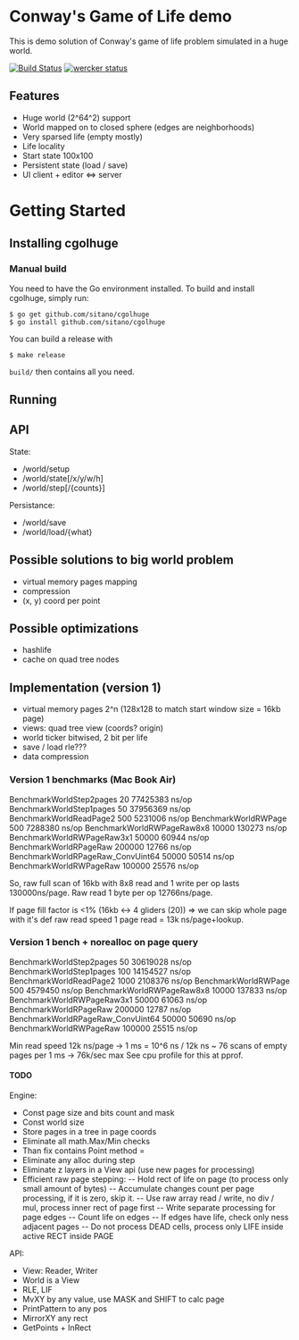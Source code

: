 Conway's Game of Life demo
========

This is demo solution of Conway's game of life problem simulated in a huge world.

[![Build Status](https://travis-ci.org/sitano/cgolhuge.png)](https://travis-ci.org/sitano/cgolhuge)
[![wercker status](https://app.wercker.com/status/91da64038f15c8fd4fdc8acca0101828/s/ "wercker status")](https://app.wercker.com/project/bykey/91da64038f15c8fd4fdc8acca0101828)

## Features

* Huge world (2^64^2) support
* World mapped on to closed sphere (edges are neighborhoods)
* Very sparsed life (empty mostly)
* Life locality
* Start state 100x100
* Persistent state (load / save)
* UI client + editor <=> server

# Getting Started

## Installing cgolhuge

### Manual build

You need to have the Go environment installed. To build and install cgolhuge, simply run:

```
$ go get github.com/sitano/cgolhuge
$ go install github.com/sitano/cgolhuge
```

You can build a release with

```
$ make release
```

`build/` then contains all you need.

## Running

## API

State:
* /world/setup
* /world/state[/x/y/w/h]
* /world/step[/{counts}]

Persistance:
* /world/save
* /world/load/{what}

## Possible solutions to big world problem

* virtual memory pages mapping
* compression
* (x, y) coord per point

## Possible optimizations

* hashlife
* cache on quad tree nodes

## Implementation (version 1)

* virtual memory pages 2^n (128x128 to match start window size = 16kb page)
* views: quad tree view (coords? origin)
* world ticker bitwised, 2 bit per life
* save / load rle???
* data compression

### Version 1 benchmarks (Mac Book Air)

BenchmarkWorldStep2pages          20      77425383 ns/op
BenchmarkWorldStep1pages          50      37956369 ns/op
BenchmarkWorldReadPage2          500       5231006 ns/op
BenchmarkWorldRWPage         500       7288380 ns/op
BenchmarkWorldRWPageRaw8x8     10000        130273 ns/op
BenchmarkWorldRWPageRaw3x1     50000         60944 ns/op
BenchmarkWorldRPageRaw    200000         12766 ns/op
BenchmarkWorldRPageRaw_ConvUint64      50000         50514 ns/op
BenchmarkWorldRWPageRaw       100000         25576 ns/op

So, raw full scan of 16kb with 8x8 read and 1 write per op lasts 130000ns/page.
Raw read 1 byte per op 12766ns/page.

If page fill factor is <1% (16kb <-> 4 gliders (20)) => we can skip whole page with
it's def raw read speed 1 page read = 13k ns/page+lookup.

### Version 1 bench + norealloc on page query

BenchmarkWorldStep2pages          50      30619028 ns/op
BenchmarkWorldStep1pages         100      14154527 ns/op
BenchmarkWorldReadPage2         1000       2108376 ns/op
BenchmarkWorldRWPage         500       4579450 ns/op
BenchmarkWorldRWPageRaw8x8     10000        137833 ns/op
BenchmarkWorldRWPageRaw3x1     50000         61063 ns/op
BenchmarkWorldRPageRaw    200000         12787 ns/op
BenchmarkWorldRPageRaw_ConvUint64      50000         50690 ns/op
BenchmarkWorldRWPageRaw       100000         25515 ns/op

Min read speed 12k ns/page -> 1 ms = 10^6 ns / 12k ns ~ 76 scans of empty pages per 1 ms -> 76k/sec max
See cpu profile for this at pprof.

#### TODO

Engine:

- Const page size and bits count and mask
- Const world size
- Store pages in a tree in page coords
- Eliminate all math.Max/Min checks
- Than fix contains Point method =
- Eliminate any alloc during step
- Eliminate z layers in a View api (use new pages for processing)
- Efficient raw page stepping:
-- Hold rect of life on page (to process only small amount of bytes)
-- Accumulate changes count per page processing, if it is zero, skip it.
-- Use raw array read / write, no div / mul, process inner rect of page first
-- Write separate processing for page edges
-- Count life on edges
-- If edges have life, check only ness adjacent pages
-- Do not process DEAD cells, process only LIFE inside active RECT inside PAGE

API:

- View: Reader, Writer
- World is a View
- RLE, LIF
- MvXY by any value, use MASK and SHIFT to calc page
- PrintPattern to any pos
- MirrorXY any rect
- GetPoints + InRect
